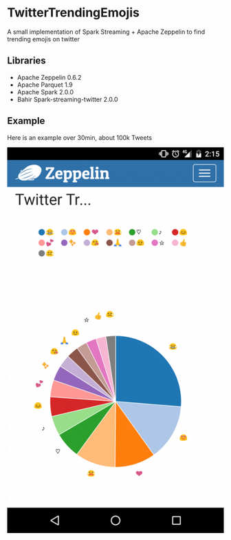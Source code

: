 # TwitterTrendingEmojis
A small implementation of Spark Streaming + Apache Zeppelin to find trending emojis on twitter

Libraries
---------------------
+ Apache Zeppelin  0.6.2
+ Apache Parquet 1.9
+ Apache Spark 2.0.0
+ Bahir Spark-streaming-twitter 2.0.0



Example
---------------------

Here is an example over 30min, about 100k Tweets


![Alt text](screenshot.png?raw=true "Optional Title")

